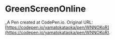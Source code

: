 # GreenScreenOnline
 _A Pen created at CodePen.io. Original URL: [https://codepen.io/yamatokataoka/pen/WNNOKoR](https://codepen.io/yamatokataoka/pen/WNNOKoR).

 